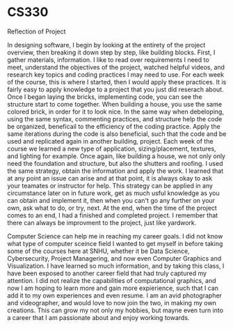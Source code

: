 # CS330
Reflection of Project

  In designing software, I begin by looking at the entirety of the project overview, then breaking it down step by step, like building blocks. First, I gather materials, information. I like to read over requirements I need to meet, understand the objectives of the project, watched helpful videos, and research key topics and coding practices I may need to use. For each week of the course, this is where I started, then I would apply these practices. It is fairly easy to apply knowledge to a project that you just did reserach about. Once I began laying the bricks, implementing code, you can see the structure start to come together. When building a house, you use the same colored brick, in order for it to look nice. In the same way when debeloping, using the same syntax, commenting practices, and structure help the code be organized, beneficail to the efficiency of the coding practice. Apply the same iterations during the code is also beneficial, such that the code and be used and replicated again in another building, project. Each week of the course we learned a new type of application, sizing/placement, textures, and lighting for example. Once again, like building a house, we not only only need the foundation and structure, but also the shutters and roofing. I used the same strategy, obtain the information and apply the work. I learned that at any point an issue can arise and at that point, it is always okay to ask your teamates or instructor for help. This strategy can be applied in any circumstance later on in future work, get as much usful knowledge as you can obtain and implement it, then when you can't go any further on your own, ask what to do, or try, next. At the end, when the time of the project comes to an end, I had a finished and completed project. I remember that there can always be improvment to the project, just like yardwork. 

Computer Science can help me in reaching my career goals. I did not know what type of computer sceince field I wanted to get myself in before taking some of the courses here at SNHU, whether it be Data Science, Cybersecurity, Project Managering, and now even Computer Graphics and Visualization. I have learned so much information, and by taking this class, I have been exposed to another career field that had truly captured my attention. I did not realize the capabilities of computational graphics, and now I am hoping to learn more and gain more expierience, such that I can add it to my own experiences and even resume. I am an avid photographer and videographer, and would love to now join the two, in making my own creations. This can grow my not only my hobbies, but mayne even turn into a career that I am passionate about and enjoy working towards. 

